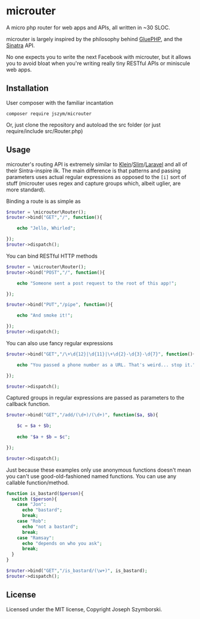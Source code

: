 # microuter

A micro php router for web apps and APIs, all written in ~30 SLOC.

microuter is largely inspired by the philosophy behind [GluePHP](http://gluephp.com/), and the [Sinatra](http://www.sinatrarb.com/) API.

No one expects you to write the next Facebook with microuter, but it allows you to avoid
bloat when you're writing really tiny RESTful APIs or miniscule web apps.

## Installation

User composer with the familiar incantation
```
composer require jszym/microuter
```

Or, just clone the repository and autoload the src folder (or just require/include src/Router.php)

## Usage

microuter's routing API is extremely similar to [Klein](http://chriso.github.io/klein.php/)/[Slim](http://www.slimframework.com/)/[Laravel](http://laravel.com/docs/5.1/routing) and all of their
Sintra-inspire ilk. The main difference is that patterns and passing parameters 
uses actual regular expressions as opposed to the `[i]` sort of stuff (microuter 
uses regex and capture groups which, albeit uglier, are more standard).


Binding a route is as simple as

```php
$router = \microuter\Router();
$router->bind("GET","/", function(){

    echo "Jello, Whirled";

});
$router->dispatch();
```

You can bind RESTful HTTP methods

```php
$router = \microuter\Router();
$router->bind("POST","/", function(){

    echo "Someone sent a post request to the root of this app!";

});

$router->bind("PUT","/pipe", function(){

    echo "And smoke it!";

});
$router->dispatch();
```

You can also use fancy regular expressions

```php
$router->bind("GET","/\+\d{12}|\d{11}|\+\d{2}-\d{3}-\d{7}", function(){

    echo "You passed a phone number as a URL. That's weird... stop it.";

});

$router->dispatch();
```


Captured groups in regular expressions are passed as parameters to the callback
function.

```php
$router->bind("GET","/add/(\d+)/(\d+)", function($a, $b){

    $c = $a + $b;
    
    echo "$a + $b = $c";

});

$router->dispatch();
```

Just because these examples only use anonymous functions doesn't mean you can't 
use good-old-fashioned named functions. You can use any callable function/method.

```php
function is_bastard($person){
  switch ($person){
    case "Jon":
      echo "bastard";
      break;
    case "Rob":
      echo "not a bastard";
      break;
    case "Ramsay":
      echo "depends on who you ask";
      break;
  }
}

$router->bind("GET","/is_bastard/(\w+)", is_bastard);
$router->dispatch();
```

## License

Licensed under the MIT license, Copyright Joseph Szymborski.
